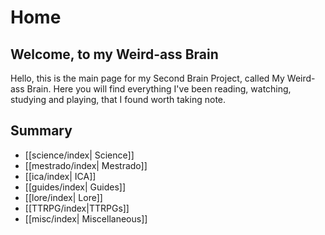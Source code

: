 # Home

## Welcome, to my Weird-ass Brain

Hello, this is the main page for my Second Brain Project, called My Weird-ass Brain. Here you will find everything I've been reading, watching, studying and playing, that I found worth taking note.

## Summary

- [[science/index| Science]]
- [[mestrado/index| Mestrado]]
- [[ica/index| ICA]] 
- [[guides/index| Guides]]
- [[lore/index| Lore]]
- [[TTRPG/index|TTRPGs]]
- [[misc/index| Miscellaneous]]